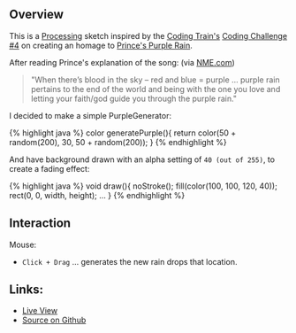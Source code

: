## Overview

This is a [Processing][processing-home] sketch inspired by the [Coding Train's][coding-train] [Coding Challenge #4][ct-challenge-4] on creating an homage to [Prince's Purple Rain][wikipedia-purple-rain]. 

After reading Prince's explanation of the song: (via [NME.com][nme-article])

> "When there’s blood in the sky – red and blue = purple ... purple rain pertains to the end of the world and being with the one you love and letting your faith/god guide you through the purple rain." 

I decided to make a simple PurpleGenerator:

{% highlight java %}
  color generatePurple(){
    return color(50 + random(200), 30, 50 + random(200));
  }
{% endhighlight %}

And have background drawn with an alpha setting of `40 (out of 255)`, to create a fading effect:

{% highlight java %}
void draw(){
  noStroke();
  fill(color(100, 100, 120, 40));
  rect(0, 0, width, height);
  ...
}
{% endhighlight %}

## Interaction

Mouse:
- `Click + Drag` ... generates the new rain drops that location.

## Links: 

* [Live View](/sketchbook/processing/coding-challenges/purple_rain/)
* [Source on Github](https://github.com/brianhonohan/sketchbook/tree/master/processing/coding-challenges/purple_rain/)

[processing-home]: https://processing.org
[coding-train]: https://thecodingtrain.com/
[ct-challenge-4]: https://www.youtube.com/watch?v=KkyIDI6rQJI&list=PLRqwX-V7Uu6ZiZxtDDRCi6uhfTH4FilpH&index=4
[wikipedia-purple-rain]: https://en.wikipedia.org/wiki/Purple_Rain_(song)
[nme-article]: https://www.nme.com/blogs/nme-blogs/20-things-you-didnt-know-about-purple-rain-766800
